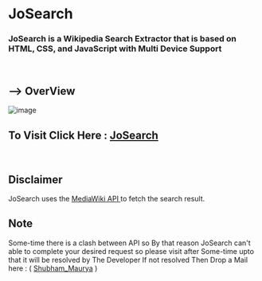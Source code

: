 # JoSearch
### JoSearch is a Wikipedia Search Extractor that is based on HTML, CSS, and JavaScript with Multi Device Support 
<br>

## --> OverView

![image](https://user-images.githubusercontent.com/65014926/194763534-2a292e56-3936-45bd-ad1f-e4b50e7cdc90.png)




## To Visit Click Here : <a href = "https://shubham996633.github.io/JoSearch/">JoSearch</a>

<br>

## Disclaimer   
   JoSearch uses the <a href = "https://en.wikipedia.org/w/api.php">MediaWiki API </a> to fetch the search result.
   

   



## Note
 
Some-time there is a clash between API so By that reason JoSearch can't  
able to complete your desired request so please visit after Some-time upto that it will be resolved by The Developer
If not resolved Then Drop a Mail here : ( <a href = "mailto:shubhammaurya996633+work@gmail.com"> Shubham_Maurya</a> )
